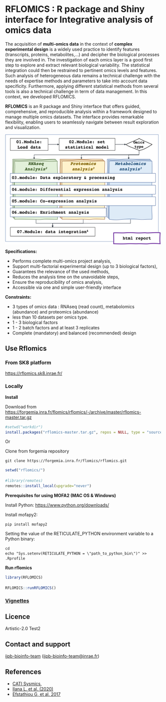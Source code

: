 # RFLOMICS : R package and Shiny interface for Integrative analysis of omics data

The acquisition of **multi-omics data** in the context of **complex experimental design** is a widely used practice to identify features (transcripts, proteins, metabolites,...) and decipher the biological processes they are involved in. The investigation of each omics layer is a good first step to explore and extract relevant biological variability. The statistical integration could then be restrained to pertinent omics levels and features. Such analysis of heterogeneous data remains a technical challenge with the needs of expertise methods and parameters to take into account data specificity. Furthermore, applying different statistical methods from several tools is also a technical challenge in term of data management. In this context, we developed RFLOMICS.

**RFLOMICS** is an R package and Shiny interface that offers guided, comprehensive, and reproducible analysis within a framework designed to manage multiple omics datasets. The interface provides remarkable flexibility, enabling users to seamlessly navigate between result exploration and visualization.

<img src="inst/RFLOMICSapp/www/workflow.png" align="center" width="600"/>

**Specifications:**
- Performs complete multi-omics project analysis,
- Support multi-factorial experimental design (up to 3 biological factors), 
- Guarantees the relevance of the used methods,
- Reduces the analysis time on the unavoidable steps,
- Ensure the reproducibility of omics analysis,
- Accessible via one and simple user-friendly interface

**Constraints:**
- 3 types of omics data : RNAseq (read count), metabolomics (abundance) and proteomics (abundance)
- less than 10 datasets per omics type.
- 1 - 3 biological factors
- 1 - 2 batch factors and at least 3 replicates
- Complete (mandatory) and balanced (recommended) design 


## Use Rflomics

### From SK8 platform
https://rflomics.sk8.inrae.fr/

### Locally 

**Install**

Download from <https://forgemia.inra.fr/flomics/rflomics/-/archive/master/rflomics-master.tar.gz>

``` r
#setwd("workdir")
install.packages("rflomics-master.tar.gz", repos = NULL, type = "source")
```

Or

Clone from forgemia repository
```  
git clone https://forgemia.inra.fr/flomics/rflomics.git
```

``` r
setwd("rflomics/")

#library(remotes)
remotes::install_local(upgrade="never")
```

**Prerequisites for using MOFA2 (MAC OS & Windows)**

Install Python:
https://www.python.org/downloads/

Install mofapy2:
```
pip install mofapy2
```

Setting the value of the RETICULATE_PYTHON environment variable to a Python binary:
```
cd
echo "Sys.setenv(RETICULATE_PYTHON = \"path_to_python_bin\")" >> .Rprofile
```

**Run rflomics**

``` r
library(RFLOMICS)

RFLOMICS::runRFLOMICS()
```

### [Vignettes](https://flomics.pages.mia.inra.fr/rflomics/index.html)

## Licence
Artistic-2.0 Test2


## Contact and support
[ijpb-bioinfo-team](mailto:ijpb-bioinfo-team@inrae.fr) (ijpb-bioinfo-team@inrae.fr)

## References
-   [CATI Sysmics](https://sysmics.cati.inrae.fr/),
-   [Ilana L. et al. (2020)](http://eutils.ncbi.nlm.nih.gov/entrez/eutils/elink.fcgi?dbfrom=pubmed&id=32426025&retmode=ref&cmd=prlinks)
-   [Efstathiou G, et al. 2017]()
